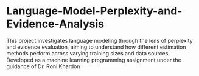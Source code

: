 # Language-Model-Perplexity-and-Evidence-Analysis
This project investigates language modeling through the lens of perplexity and evidence evaluation, aiming to understand how different estimation methods perform across varying training sizes and data sources. Developed as a machine learning programming assignment under the guidance of Dr. Roni Khardon
